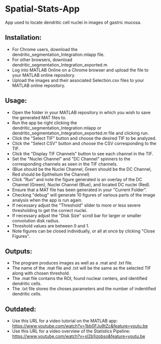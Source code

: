 # Spatial-Stats-App
App used to locate dendritic cell nuclei in images of gastric mucosa.
## Installation:
* For Chrome users, download the dendritic_segmentation_Integration.mlapp file.
* For other browsers, download dendritic_segmentation_Integration_exported.m
* Log into MATLAB Online on a Chrome browser and upload the file to your MATLAB online repository.
* Upload the images and their associated Selection.csv files to your MATLAB online repository.

## Usage:
* Open the folder in your MATLAB repository in which you wish to save the generated MAT files to.
* Run the app be right clicking the dendritic_segmentation_Integration.mlapp or dendritic_segmentation_Integration_exported.m file and clicking run.
* Click the "Select TIF" button and choose the desired TIF to be analyzed.
* Click the "Select CSV" button and choose the CSV corresponding to the TIF.
* Click the "Display TIF Channels" button to see each channel in the TIF.
* Set the "Nuclei Channel" and "DC Channel" spinners to the corresponding channels as seen in the TIF channels.
* (Blue should be the Nuclei Channel, Green should be the DC Channel, Red should be Epithelium the Channel)
* Click "Run" and note the figure generated is an overlay of the DC Channel (Green), Nuclei Channel (Blue), and located DC nuclei (Red).
* Ensure that a MAT file has been generated in your "Current Folder".
* Checking "debug" will generate 10 figures of various parts of the image analysis when the app is run again.
* If necessary adjust the "Threshold" slider to more or less severe thresholding to get the correct nuclei.
* If necessary adjust the "Disk Size" scroll bar for larger or smaller convolution disk radius.
* Threshold values are between 0 and 1.
* Note figures can be closed individually, or all at once by clicking "Close Figures".

## Outputs:
* The program produces images as well as a .mat and .txt file.
* The name of the .mat file and .txt will be the same as the selected TIF along with chosen threshold.
* The .mat file contains the ROI, found nuclear centers, and identified dendritic cells.
* The .txt file stores the choses parameters and the number of indentified dendritic cells.

## Outdated:
* Use this URL for a video tutorial on the MATLAB app: https://www.youtube.com/watch?v=1bb0FJu9tZc&feature=youtu.be
* Use this URL for a video overview of the Statistics Pipeline: https://www.youtube.com/watch?v=sl2b1jzobso&feature=youtu.be

